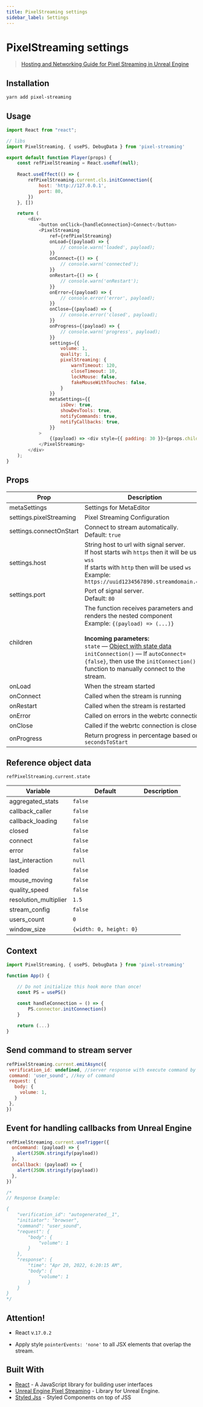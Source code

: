 ```yaml
---
title: PixelStreaming settings
sidebar_label: Settings
---
```


# PixelStreaming settings

> [Hosting and Networking Guide for Pixel Streaming in Unreal Engine](https://docs.unrealengine.com/5.0/en-US/hosting-and-networking-guide-for-pixel-streaming-in-unreal-engine/)

## Installation

```bash
yarn add pixel-streaming
```

## Usage

```javascript
import React from "react";

// libs
import PixelStreaming, { usePS, DebugData } from 'pixel-streaming'

export default function Player(props) {
    const refPixelStreaming = React.useRef(null);
    
    React.useEffect(() => {
        refPixelStreaming.current.cls.initConnection({
            host: 'http://127.0.0.1',
            port: 80,
        })
    }, [])

    return (
        <div>
            <button onClick={handleConnection}>Connect</button>
            <PixelStreaming
                ref={refPixelStreaming}
                onLoad={(payload) => {
                    // console.warn('loaded', payload);
                }}
                onConnect={() => {
                    // console.warn('connected');
                }}
                onRestart={() => {
                    // console.warn('onRestart');
                }}
                onError={(payload) => {
                    // console.error('error', payload);
                }}
                onClose={(payload) => {
                    // console.error('closed', payload);
                }}
                onProgress={(payload) => {
                    // console.warn('progress', payload);
                }}
                settings={{
                    volume: 1,
                    quality: 1,
                    pixelStreaming: {
                        warnTimeout: 120,
                        closeTimeout: 10,
                        lockMouse: false,
                        fakeMouseWithTouches: false,
                    }
                }}
                metaSettings={{
                    isDev: true,
                    showDevTools: true,
                    notifyCommands: true,
                    notifyCallbacks: true,
                }}
            >
                {(payload) => <div style={{ padding: 30 }}>{props.children}</div>}
            </PixelStreaming>
        </div>
    );
}
```

## Props

| Prop                    | Description                                                                                                                                                                                                                                                                                                                 | Type       |
| ----------------------- | --------------------------------------------------------------------------------------------------------------------------------------------------------------------------------------------------------------------------------------------------------------------------------------------------------------------------- | ---------- |
| metaSettings            | Settings for MetaEditor                                                                                                                                                                                                                                                                                                     | `object`   |
| settings.pixelStreaming | Pixel Streaming Configuration                                                                                                                                                                                                                                                                                               | `object`   |
| settings.connectOnStart | Connect to stream automatically. <br/>Default: `true`                                                                                                                                                                                                                                                                       | `bool`     |
| settings.host           | String host to url with signal server.<br/>If host starts wih `https` then it will be used `wss` <br/>If starts with `http` then will be used `ws`<br/>Example: `https://uuid1234567890.streamdomain.com`                                                                                                                   | `string`   |
| settings.port           | Port of signal server.<br/>Default: `80`                                                                                                                                                                                                                                                                                    | `int`      |
| children                | The function receives parameters and renders the nested component <br/>Example: `{(payload) => (...)}` <br/><br/>**Incoming parameters:** <br/>`state` — [Object with state data](#ps-state)<br/>`initConnection()` — If `autoConnect={false}`, then use the `initConnection()` function to manually connect to the stream. | `function` |
| onLoad                  | When the stream started                                                                                                                                                                                                                                                                                                     | `function` |
| onConnect               | Called when the stream is running                                                                                                                                                                                                                                                                                           |            |
| onRestart               | Called when the stream is restarted                                                                                                                                                                                                                                                                                         | `function` |
| onError                 | Called on errors in the webrtc connection                                                                                                                                                                                                                                                                                   |            |
| onClose                 | Called if the webrtc connection is closed                                                                                                                                                                                                                                                                                   |            |
| onProgress              | Return progress in percentage based on `secondsToStart`                                                                                                                                                                                                                                                                     | `function` |

<h2 id="ps-state">Reference object data</h2>

`refPixelStreaming.current.state`

| Variable              | Default                 | Description |
| --------------------- | ----------------------- | ----------- |
| aggregated_stats      | `false`                 |             |
| callback_caller       | `false`                 |             |
| callback_loading      | `false`                 |             |
| closed                | `false`                 |             |
| connect               | `false`                 |             |
| error                 | `false`                 |             |
| last_interaction      | `null`                  |             |
| loaded                | `false`                 |             |
| mouse_moving          | `false`                 |             |
| quality_speed         | `false`                 |             |
| resolution_multiplier | `1.5`                   |             |
| stream_config         | `false`                 |             |
| users_count           | `0`                     |             |
| window_size           | `{width: 0, height: 0}` |             |

## Context

```javascript
import PixelStreaming, { usePS, DebugData } from 'pixel-streaming'

function App() {

    // Do not initialize this hook more than once!
    const PS = usePS()

    const handleConnection = () => {
        PS.connector.initConnection()
    }
    
    return (...)
}
```

## Send command to stream server

```javascript
refPixelStreaming.current.emitAsync({
 verification_id: undefined, //server response with execute command by verification id
 command: 'user_sound', //key of command
 request: {
   body: {
     volume: 1,
   }   
 },
})
```

## Event for handling callbacks from Unreal Engine

```javascript
refPixelStreaming.current.useTrigger({
  onCommand: (payload) => {
    alert(JSON.stringify(payload))
  },
  onCallback: (payload) => {
    alert(JSON.stringify(payload))
  },
})

/*
// Response Example:

{
    "verification_id": "autogenerated__1",
    "initiator": "browser",
    "command": "user_sound",
    "request": {
        "body": {
            "volume": 1
        }
    },
    "response": {
        "time": "Apr 20, 2022, 6:20:15 AM",
        "body": {
            "volume": 1
        }
    }
}
*/
```

## Attention!

- React v.`17.0.2`

- Apply style `pointerEvents: 'none'` to all JSX elements that overlap the stream.

## Built With

- [React](https://reactjs.org/) - A JavaScript library for building user interfaces
- [Unreal Engine Pixel Streaming](https://docs.unrealengine.com/5.0/en-US) - Library for Unreal Engine.
- [Styled Jss](https://www.npmjs.com/package/styled-jss) - Styled Components on top of JSS
